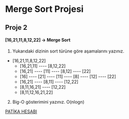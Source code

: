 # Merge Sort Projesi
## Proje 2
#### [16,21,11,8,12,22] -> Merge Sort

1. Yukarıdaki dizinin sort türüne göre aşamalarını yazınız.
* [16,21,11,8,12,22]
   * [16,21,11] ---- [8,12,22]
   * [16,21] ---- [11] ---- [8,12] ---- [22]
   * [16] ---- [21] ---- [11] ---- [8] ---- [12] ---- [22]
   * [16,21] ---- [8,11] ---- [12,22]
   * [8,11,16,21] ---- [12,22]
   * [8,11,12,16,21,22]

2. Big-O gösterimini yazınız.
O(nlogn)

[PATİKA HESABI](https://app.patika.dev/sevilaybezir)